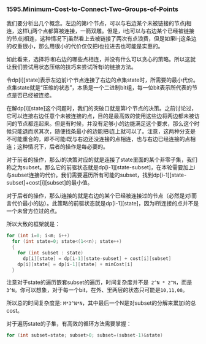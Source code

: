 ### 1595.Minimum-Cost-to-Connect-Two-Groups-of-Points

我们要分析出几个概念。左边的第i个节点，可以与右边某个未被链接的节点j相连，这样i,j两个点都算被连接，一箭双雕。但是，i也可以与右边某个已经被链接的节点j相连，这种情况下j虽然看上去被链接了两次有点浪费，但是如果i-j这条边的权重很小，那么用很小的代价仅仅把i也拉进去也可能是实惠的。

如此看来，选择将i和右边的哪些点相连，并没有什么可以贪心的策略。所以这就让我们尝试用状态压缩的技巧来尝试所有i的链接方法。

令dp[i][state]表示左边前i个节点连接了右边的点集state时，所需要的最小代价。点集state就是“压缩的状态”，本质是一个二进制bit组，每一位bit表示所代表的节点是否已经被连接。

在解dp[i][state]这个问题时，我们的突破口就是第i个节点的决策。之前讨论过，它可以连接右边任意个未被连接的点，目的是最高效的使用这些边将两边都未被访问的节点都连起来。但是有时候，并没有足够小的边能满足这个要求，那么这个时候只能退而求其次，随便找条最小的边能把i连上就可以了。注意，这两种分支是不可能重合的，即不可能i既与右边还没连接的点相连，也与右边已经连接的点相连；这种情况下，后者的操作是每必要的。

对于前者的操作，那么i的决策对应的就是连接了state里面的某个非零子集，我们称之为subset。那么它的前驱状态就是dp[i-1][state-subset]，在本轮需要加上i与subset连接的代价。我们需要遍历所有可能的subset，找到dp[i-1][state-subset]+cost[i][subset]的最小值。

对于后者的操作，那么i连接的就是右边的某个已经被连接过的节点（必然是对i而言代价最小的边）。此策略的前驱状态就是dp[i-1][state]，因为i所连接的点并不是一个未曾方位过的点。

所以大致的框架就是：
```cpp
for (int i=0; i<m; i++)
  for (int state=0; state<(1<<n); state++)    
  {
    for (int subset : state)
      dp[i][state] = dp[i-1][state-subset] + cost[i][subset]
    dp[i][state[ = dp[i-1][state] + minCost[i]
  }
```
注意对于state的遍历嵌套subset的遍历，时间复杂度并不是``` 2^N * 2^N```，而是```3^N```。你可以想象，对于每一个bit，在外、里两层的状态只可能是```10,11,00```。

所以总的时间复杂度是: ```M*3^N*N```，其中最后一个N是对subset的分解来累加i的总cost。

对于遍历state的子集，有高效的循环方法需要掌握：
```cpp
for (int subset=state; subset>0; subset=(subset-1)&state)
```
